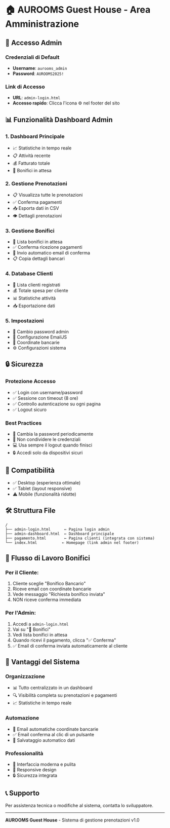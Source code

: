 # 🏠 AUROOMS Guest House - Area Amministrazione

## 🔐 Accesso Admin

### Credenziali di Default
- **Username**: `aurooms_admin`
- **Password**: `AUROOMS2025!`

### Link di Accesso
- **URL**: `admin-login.html`
- **Accesso rapido**: Clicca l'icona ⚙️ nel footer del sito

## 📊 Funzionalità Dashboard Admin

### 1. Dashboard Principale
- 📈 Statistiche in tempo reale
- 📋 Attività recente
- 💰 Fatturato totale
- 🏦 Bonifici in attesa

### 2. Gestione Prenotazioni
- 📋 Visualizza tutte le prenotazioni
- ✅ Conferma pagamenti
- 📥 Esporta dati in CSV
- 👁️ Dettagli prenotazioni

### 3. Gestione Bonifici
- 🏦 Lista bonifici in attesa
- ✅ Conferma ricezione pagamenti
- 📧 Invio automatico email di conferma
- 📋 Copia dettagli bancari

### 4. Database Clienti
- 👥 Lista clienti registrati
- 💰 Totale spesa per cliente
- 📊 Statistiche attività
- 📥 Esportazione dati

### 5. Impostazioni
- 🔑 Cambio password admin
- 📧 Configurazione EmailJS
- 🏦 Coordinate bancarie
- ⚙️ Configurazioni sistema

## 🔒 Sicurezza

### Protezione Accesso
- ✅ Login con username/password
- ✅ Sessione con timeout (8 ore)
- ✅ Controllo autenticazione su ogni pagina
- ✅ Logout sicuro

### Best Practices
- 🔄 Cambia la password periodicamente
- 🚫 Non condividere le credenziali
- 💻 Usa sempre il logout quando finisci
- 🔒 Accedi solo da dispositivi sicuri

## 📱 Compatibilità
- ✅ Desktop (esperienza ottimale)
- ✅ Tablet (layout responsive)
- ⚠️ Mobile (funzionalità ridotte)

## 🛠️ Struttura File
```
/
├── admin-login.html      ← Pagina login admin
├── admin-dashboard.html  ← Dashboard principale
├── pagamento.html        ← Pagina clienti (integrata con sistema)
└── index.html           ← Homepage (link admin nel footer)
```

## 🎯 Flusso di Lavoro Bonifici

### Per il Cliente:
1. Cliente sceglie "Bonifico Bancario"
2. Riceve email con coordinate bancarie
3. Vede messaggio "Richiesta bonifico inviata"
4. NON riceve conferma immediata

### Per l'Admin:
1. Accedi a `admin-login.html`
2. Vai su "🏦 Bonifici"
3. Vedi lista bonifici in attesa
4. Quando ricevi il pagamento, clicca "✅ Conferma"
5. ✅ Email di conferma inviata automaticamente al cliente

## 🚀 Vantaggi del Sistema

### Organizzazione
- 📊 Tutto centralizzato in un dashboard
- 🔍 Visibilità completa su prenotazioni e pagamenti
- 📈 Statistiche in tempo reale

### Automazione
- 📧 Email automatiche coordinate bancarie
- ✅ Email conferma al clic di un pulsante
- 💾 Salvataggio automatico dati

### Professionalità
- 🎨 Interfaccia moderna e pulita
- 📱 Responsive design
- 🔒 Sicurezza integrata

## 📞 Supporto
Per assistenza tecnica o modifiche al sistema, contatta lo sviluppatore.

---
**AUROOMS Guest House** - Sistema di gestione prenotazioni v1.0
